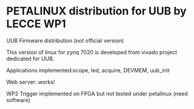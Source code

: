 # PETALINUX distribution for UUB by LECCE WP1

UUB Firmware distribution (not official version)

This version of linux for zynq 7020 is developed from vivado project dedicated for UUB.

Applications implemented:scope, led, acquire, DEVMEM, uub_init

Web server: works!

WP2 Trigger implemented on FPGA but not tested under petalinux (need software)

